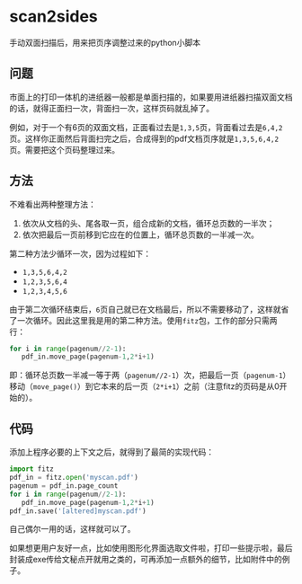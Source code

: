 # scan2sides
手动双面扫描后，用来把页序调整过来的python小脚本

## 问题
市面上的打印一体机的进纸器一般都是单面扫描的，如果要用进纸器扫描双面文档的话，就得正面扫一次，背面扫一次，这样页码就乱掉了。

例如，对于一个有6页的双面文档，正面看过去是`1,3,5`页，背面看过去是`6,4,2`页。这样你正面然后背面扫完之后，合成得到的pdf文档页序就是`1,3,5,6,4,2`页。需要把这个页码整理过来。
## 方法
不难看出两种整理方法：
1. 依次从文档的头、尾各取一页，组合成新的文档，循环总页数的一半次；
2. 依次把最后一页前移到它应在的位置上，循环总页数的一半减一次。

第二种方法少循环一次，因为过程如下：

 - `1,3,5,6,4,2` 
 -  `1,2,3,5,6,4`  
 -  `1,2,3,4,5,6`

由于第二次循环结束后，`6`页自己就已在文档最后，所以不需要移动了，这样就省了一次循环。因此这里我是用的第二种方法。使用`fitz`包，工作的部分只需两行：
```python
for i in range(pagenum//2-1): 
   pdf_in.move_page(pagenum-1,2*i+1)
```
即：循环总页数一半减一等于两（`pagenum//2-1`）次，把最后一页（`pagenum-1`）移动（`move_page()`）到它本来的后一页（`2*i+1`）之前（注意fitz的页码是从0开始的）。
## 代码
添加上程序必要的上下文之后，就得到了最简的实现代码：
 ```python
 import fitz
 pdf_in = fitz.open('myscan.pdf')
 pagenum = pdf_in.page_count
for i in range(pagenum//2-1): 
    pdf_in.move_page(pagenum-1,2*i+1)
pdf_in.save('[altered]myscan.pdf')
```
自己偶尔一用的话，这样就可以了。

如果想更用户友好一点，比如使用图形化界面选取文件啦，打印一些提示啦，最后封装成exe传给文秘点开就用之类的，可再添加一点额外的细节，比如附件中的例子。
